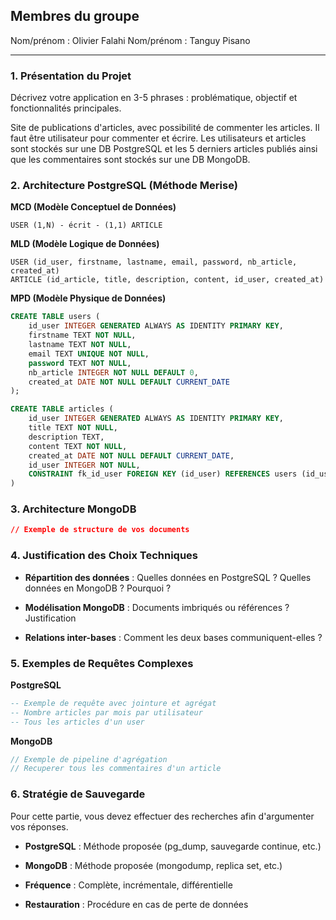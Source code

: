 
## Membres du groupe
Nom/prénom : Olivier Falahi
Nom/prénom : Tanguy Pisano

---

### 1. Présentation du Projet

Décrivez votre application en 3-5 phrases : problématique, objectif et fonctionnalités principales.

Site de publications d'articles, avec possibilité de commenter les articles. Il faut être utilisateur pour commenter et écrire.
Les utilisateurs et articles sont stockés sur une DB PostgreSQL et les 5 derniers articles publiés ainsi que les commentaires sont stockés sur une DB MongoDB.

### 2. Architecture PostgreSQL (Méthode Merise)

**MCD (Modèle Conceptuel de Données)**

```
USER (1,N) - écrit - (1,1) ARTICLE

```

**MLD (Modèle Logique de Données)**

```
USER (id_user, firstname, lastname, email, password, nb_article, created_at)
ARTICLE (id_article, title, description, content, id_user, created_at)
```

**MPD (Modèle Physique de Données)**

```sql
CREATE TABLE users (
    id_user INTEGER GENERATED ALWAYS AS IDENTITY PRIMARY KEY,
    firstname TEXT NOT NULL,
    lastname TEXT NOT NULL,
    email TEXT UNIQUE NOT NULL,
    password TEXT NOT NULL,
    nb_article INTEGER NOT NULL DEFAULT 0,
    created_at DATE NOT NULL DEFAULT CURRENT_DATE
);

CREATE TABLE articles (
    id_user INTEGER GENERATED ALWAYS AS IDENTITY PRIMARY KEY,
    title TEXT NOT NULL,
    description TEXT,
    content TEXT NOT NULL,
    created_at DATE NOT NULL DEFAULT CURRENT_DATE,
    id_user INTEGER NOT NULL,
    CONSTRAINT fk_id_user FOREIGN KEY (id_user) REFERENCES users (id_user),
)
```

### 3. Architecture MongoDB

```json
// Exemple de structure de vos documents
```

### 4. Justification des Choix Techniques

- **Répartition des données** : Quelles données en PostgreSQL ? Quelles données en MongoDB ? Pourquoi ?

- **Modélisation MongoDB** : Documents imbriqués ou références ? Justification

- **Relations inter-bases** : Comment les deux bases communiquent-elles ?


### 5. Exemples de Requêtes Complexes

**PostgreSQL**

```sql
-- Exemple de requête avec jointure et agrégat
-- Nombre articles par mois par utilisateur
-- Tous les articles d'un user
```

**MongoDB**

```javascript
// Exemple de pipeline d'agrégation
// Recuperer tous les commentaires d'un article
```

### 6. Stratégie de Sauvegarde
Pour cette partie, vous devez effectuer des recherches afin d'argumenter vos réponses.

- **PostgreSQL** : Méthode proposée (pg_dump, sauvegarde continue, etc.)

- **MongoDB** : Méthode proposée (mongodump, replica set, etc.)

- **Fréquence** : Complète, incrémentale, différentielle

- **Restauration** : Procédure en cas de perte de données
